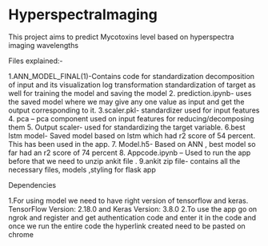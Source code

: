 # HyperspectraImaging
This project aims to predict Mycotoxins level based on hyperspectra imaging wavelengths

Files explained:-

1.ANN_MODEL_FINAL(1)-Contains code for standardization decomposition of input and its visualization  log transformation standardization of target as well for training the model and saving the model
2. prediction.ipynb- uses the saved model where we may give any one value as input and get the output corresponding to it.
3.scaler.pkl- standardizer used for input features 
4. pca – pca component used on input features for reducing/decomposing them
5. Output scaler- used for standardizing the target variable.
6.best lstm model-  Saved model based on lstm which had r2 score of 54 percent. This has been used in the app.
7. Model.h5- Based on ANN , best model so far had an r2 score of 74 percent 
8. Appcode.ipynb – Used to run the app before that we need to unzip ankit file . 
9.ankit zip file- contains all the necessary files, models ,styling for flask app


Dependencies

1.For using model we need to have right version of tensorflow and keras. TensorFlow Version: 2.18.0 and Keras Version: 3.8.0
2.To use the app go on ngrok and register and get authentication code and enter it in the code and once we run the entire code the hyperlink created need to be pasted on chrome
